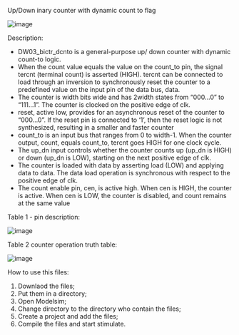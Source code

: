 Up/Down inary counter with dynamic count to flag

![image](https://user-images.githubusercontent.com/115155585/197960945-d305a25e-e109-4e43-aec7-924c38f893eb.png)


Description:
- DW03_bictr_dcnto is a general-purpose up/ down counter with dynamic count-to logic.
- When the count value equals the value on the count_to pin, the signal tercnt (terminal count) is asserted (HIGH). tercnt can be connected to load through an inversion to synchronously reset the counter to a predefined value on the input pin of the data bus, data.
- The counter is width bits wide and has 2width states from “000...0” to “111...1”. The counter is clocked on the positive edge of clk.
- reset, active low, provides for an asynchronous reset of the counter to “000...0”. If the reset pin is connected to ‘1’, then the reset logic is not synthesized, resulting in a smaller and faster counter
- count_to is an input bus that ranges from 0 to width-1. When the counter output, count, equals count_to, tercnt goes HIGH for one clock cycle.
- The up_dn input controls whether the counter counts up (up_dn is HIGH) or down (up_dn is LOW), starting on the next positive edge of clk.
- The counter is loaded with data by asserting load (LOW) and applying data to data. The data load operation is synchronous with respect to the positive edge of clk.
- The count enable pin, cen, is active high. When cen is HIGH, the counter is active. When cen is LOW, the counter is disabled, and count remains at the same value

Table 1 - pin description:

![image](https://user-images.githubusercontent.com/115155585/197960040-59b63932-5d9f-4044-bdda-b61886a9ca05.png)

Table 2 counter operation truth table:

![image](https://user-images.githubusercontent.com/115155585/197960113-09c1e882-f010-4d67-aa78-4653ff9c3475.png)

How to use this files:

1. Downlaod the files;
2. Put them in a directory;
3. Open Modelsim;
4. Change directory to the directory who contain the files;
5. Create a project and add the files;
6. Compile the files and start stimulate.
